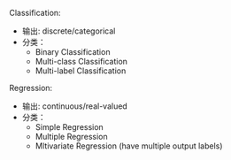 Classification: 

- 输出: discrete/categorical
- 分类：
	- Binary Classification
	- Multi-class Classification
	- Multi-label Classification

Regression:

- 输出: continuous/real-valued
- 分类：
	- Simple Regression
	- Multiple Regression
	- Mltivariate Regression (have multiple output labels)



